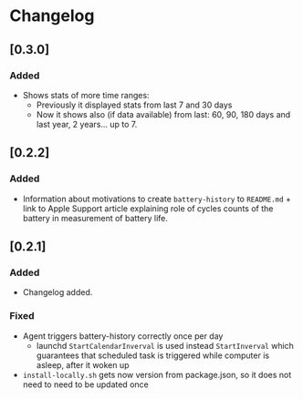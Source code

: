 # Changelog

## [0.3.0]

### Added
- Shows stats of more time ranges:
  - Previously it displayed stats from last 7 and 30 days
  - Now it shows also (if data available) from last: 60, 90, 180 days and last year, 2 years... up to 7.  

## [0.2.2]

### Added
- Information about motivations to create `battery-history` to `README.md` + link to Apple Support article explaining role of cycles counts of the battery in measurement of battery life. 

## [0.2.1]

### Added
- Changelog added.
### Fixed
- Agent triggers battery-history correctly once per day
  - launchd `StartCalendarInverval` is used instead `StartInverval` which guarantees that scheduled task is triggered while computer is asleep, after it woken up
- `install-locally.sh` gets now version from package.json, so it does not need to need to be updated once  
